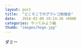 ```yaml
---
layout: post
title:  "どこそこでのグラレコ勉強会"
date:   2016-02-09 19:14:36 +0900
categories: やってみよう編
thumb: "images/hoge.jpg"
---
```


ダミー